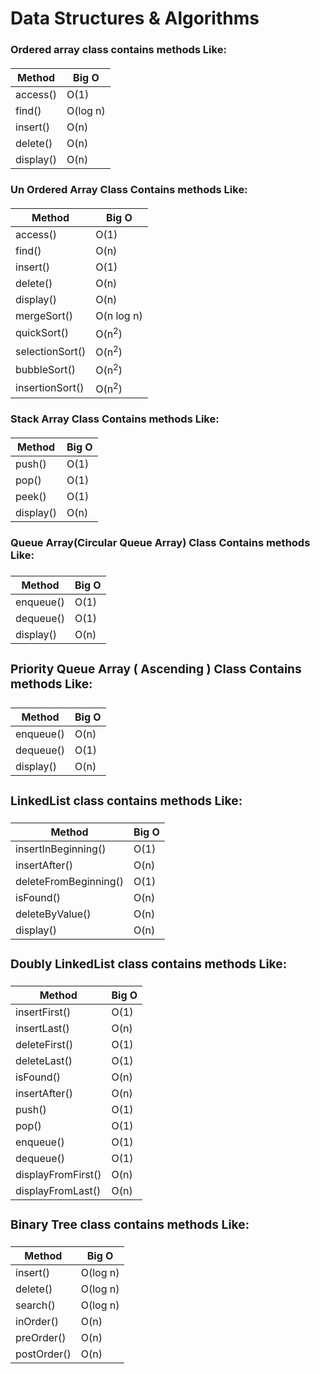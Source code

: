 # Data Structures & Algorithms
<h3> Ordered array class contains methods Like:</h3>
<h5>
<table>
    <thead>
        <th>Method</th>
        <th>Big O</th>
    </thead>
    <tbody>
        <tr>
            <td>access()</td>    
            <td>O(1)</td>    
        </tr>
        <tr>
            <td>find()</td>    
            <td>O(log n)</td>    
        </tr>
        <tr>
            <td>insert()</td>    
            <td>O(n)</td>    
        </tr>
        <tr>
            <td>delete()</td>    
            <td>O(n)</td>    
        </tr>
        <tr>
            <td>display()</td>    
            <td>O(n)</td>    
        </tr>
    </tbody>
</table>
</h5>

<h3>Un Ordered Array Class Contains methods Like:</h3>
<h5>
<table>
    <thead>
        <th>Method</th>
        <th>Big O</th>
    </thead>
    <tbody>
        <tr>
            <td>access()</td>    
            <td>O(1)</td>    
        </tr>
        <tr>
            <td>find()</td>    
            <td>O(n)</td>    
        </tr>
        <tr>
            <td>insert()</td>    
            <td>O(1)</td>    
        </tr>
        <tr>
            <td>delete()</td>    
            <td>O(n)</td>    
        </tr>
        <tr>
            <td>display()</td>    
            <td>O(n)</td>    
        </tr>
        <tr>
            <td>mergeSort()</td>    
            <td>O(n log n)</td>    
        </tr>
        <tr>
            <td>quickSort()</td>    
            <td>O(n<sup>2</sup>)</td>    
        </tr>
        <tr>
            <td>selectionSort()</td>    
            <td>O(n<sup>2</sup>)</td>    
        </tr>
        <tr>
            <td>bubbleSort()</td>    
            <td>O(n<sup>2</sup>)</td>    
        </tr>
        <tr>
            <td>insertionSort()</td>    
            <td>O(n<sup>2</sup>)</td>    
        </tr>
    </tbody>
</table>

<h3>Stack Array Class Contains methods Like:</h3>
<h5>
<table>
    <thead>
        <th>Method</th>
        <th>Big O</th>
    </thead>
    <tbody>
        <tr>
            <td>push()</td>    
            <td>O(1)</td>    
        </tr>
        <tr>
            <td>pop()</td>    
            <td>O(1)</td>    
        </tr>
        <tr>
            <td>peek()</td>    
            <td>O(1)</td>    
        </tr>
        <tr>
            <td>display()</td>    
            <td>O(n)</td>    
        </tr>
    </tbody>
</table>


<h3>Queue Array(Circular Queue Array) Class Contains methods Like:<h/3>
<h5>
<table>
    <thead>
        <th>Method</th>
        <th>Big O</th>
    </thead>
    <tbody>
        <tr>
            <td>enqueue()</td>    
            <td>O(1)</td>    
        </tr>
        <tr>
            <td>dequeue()</td>    
            <td>O(1)</td>    
        </tr>
        <tr>
            <td>display()</td>    
            <td>O(n)</td>    
        </tr>
    </tbody>
</table>

<h3>Priority Queue Array ( Ascending ) Class Contains methods Like:<h3>
<h5>
<table>
    <thead>
        <th>Method</th>
        <th>Big O</th>
    </thead>
    <tbody>
        <tr>
            <td>enqueue()</td>    
            <td>O(n)</td>    
        </tr>
        <tr>
            <td>dequeue()</td>    
            <td>O(1)</td>    
        </tr>
        <tr>
            <td>display()</td>    
            <td>O(n)</td>    
        </tr>
    </tbody>
</table>


<h3>LinkedList class contains methods Like:</h3>
<h5>
<table>
    <thead>
        <th>Method</th>
        <th>Big O</th>
    </thead>
    <tbody>
        <tr>
            <td>insertInBeginning()</td>    
            <td>O(1)</td>    
        </tr>
<tr>
            <td>insertAfter()</td>    
            <td>O(n)</td>    
        </tr>
        <tr>
            <td>deleteFromBeginning()</td>    
            <td>O(1)</td>    
        </tr>
        <tr>
            <td>isFound()</td>    
            <td>O(n)</td>    
        </tr>
        <tr>
            <td>deleteByValue()</td>    
            <td>O(n)</td>    
        </tr>
        <tr>
            <td>display()</td>    
            <td>O(n)</td>    
        </tr>
    </tbody>
</table>


<h3>Doubly LinkedList class contains methods Like:</h3>
<h5>
<table>
    <thead>
        <th>Method</th>
        <th>Big O</th>
    </thead>
    <tbody>
        <tr>
            <td>insertFirst()</td>    
            <td>O(1)</td>    
        </tr>
<tr>
            <td>insertLast()</td>    
            <td>O(n)</td>    
        </tr>
        <tr>
            <td>deleteFirst()</td>    
            <td>O(1)</td>    
        </tr>
        <tr>
            <td>deleteLast()</td>    
            <td>O(1)</td>    
        </tr>
        <tr>
            <td>isFound()</td>    
            <td>O(n)</td>    
        </tr>
        <tr>
            <td>insertAfter()</td>    
            <td>O(n)</td>    
        </tr>
        <tr>
            <td>push()</td>    
            <td>O(1)</td>    
        </tr>
        <tr>
            <td>pop()</td>    
            <td>O(1)</td>    
        </tr>
        <tr>
            <td>enqueue()</td>    
            <td>O(1)</td>    
        </tr>
        <tr>
            <td>dequeue()</td>    
            <td>O(1)</td>    
        </tr>
        <tr>
            <td>displayFromFirst()</td>    
            <td>O(n)</td>    
        </tr>
       <tr>
            <td>displayFromLast()</td>    
            <td>O(n)</td>    
        </tr>
    </tbody>
</table>


<h3>Binary Tree class contains methods Like:</h3>
<h5>
<table>
    <thead>
        <th>Method</th>
        <th>Big O</th>
    </thead>
    <tbody>
        <tr>
            <td>insert()</td>    
            <td>O(log n)</td>    
        </tr>
        <tr>
            <td>delete()</td>    
            <td>O(log n)</td>    
        </tr>
        <tr>
            <td>search()</td>    
            <td>O(log n)</td>    
        </tr>
        <tr>
            <td>inOrder()</td>    
            <td>O(n)</td>    
        </tr>
        <tr>
            <td>preOrder()</td>    
            <td>O(n)</td>    
        </tr>
        <tr>
            <td>postOrder()</td>    
            <td>O(n)</td>    
        </tr>
    </tbody>
</table>

